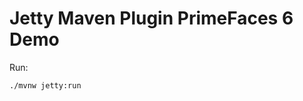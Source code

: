 Jetty Maven Plugin PrimeFaces 6 Demo
====================================

Run:

    ./mvnw jetty:run
